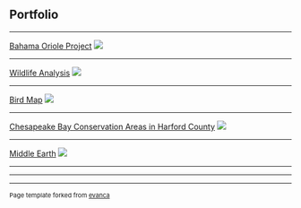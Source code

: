 ## Portfolio

---

[Bahama Oriole Project](projects/project1)
[<img src="../images/cat.png?raw=true"/>](projects/project1)

---

[Wildlife Analysis](projects/project2)
[<img src="../images/clipcap.png?raw=true"/>](projects/project2)

---

[Bird Map](/bird_map)
[<img src="../images/birdthumbnail.png?raw=true"/>](/bird_map)

---

[Chesapeake Bay Conservation Areas in Harford County](/qgis2web_2020_02_16-11_15_26_455775)
[<img src="../images/harcooo.png?raw=true"/>](/qgis2web_2020_02_16-11_15_26_455775)

---

[Middle Earth](projects/project5)
[<img src="../images/snip.png?raw=true"/>](projects/project5)

---


---




---
<p style="font-size:11px">Page template forked from <a href="https://github.com/evanca/quick-portfolio">evanca</a></p>
<!-- Remove above link if you don't want to attibute -->
